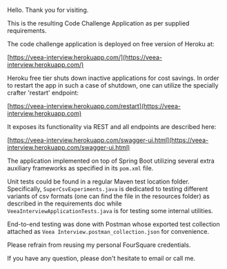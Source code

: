 Hello.  Thank you for visiting. 

This is the resulting Code Challenge Application as per supplied requirements.

The code challenge application is deployed on free version of Heroku at:

[https://veea-interview.herokuapp.com/](https://veea-interview.herokuapp.com/)

Heroku free tier shuts down inactive applications for cost savings.  In order to restart the app in such a case of shutdown, one can utilize the specially crafter 'restart' endpoint:

[https://veea-interview.herokuapp.com/restart](https://veea-interview.herokuapp.com)

It exposes its functionality via REST and all endpoints are described here:

[https://veea-interview.herokuapp.com/swagger-ui.html](https://veea-interview.herokuapp.com/swagger-ui.html)

The application implemented on top of Spring Boot utilizing several extra auxiliary frameworks as specified in its `pom.xml` file. 

Unit tests could be found in a regular Maven test location folder.  Specifically, `SuperCsvExperiments.java`  is dedicated to testing different variants of csv formats (one can find the file in the resources folder) as described in the requirements doc while `VeeaInterviewApplicationTests.java` is for testing some internal utilities.

End-to-end testing was done with Postman whose exported test collection attached as `Veea Interview.postman_collection.json`  for convenience.

Please refrain from reusing my personal FourSquare credentials.

If you have any question, please don't hesitate to email or call me.